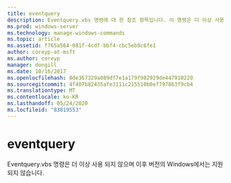 ```yaml
---
title: eventquery
description: Eventquery.vbs 명령에 대 한 참조 항목입니다. 이 명령은 더 이상 사용 되지 않으며 이후 버전의 Windows에서는 지원 되지 않습니다.
ms.prod: windows-server
ms.technology: manage-windows-commands
ms.topic: article
ms.assetid: f765a564-081f-4cdf-bbf4-cbc5eb9c6fe1
author: coreyp-at-msft
ms.author: coreyp
manager: dongill
ms.date: 10/16/2017
ms.openlocfilehash: 8de367329a089df7e1a179f982929de447910220
ms.sourcegitcommit: 4f407b82435afe3111c215510b0ef797863f9cb4
ms.translationtype: MT
ms.contentlocale: ko-KR
ms.lasthandoff: 05/24/2020
ms.locfileid: "83819553"
---
```

# <a name="eventquery"></a>eventquery

Eventquery.vbs 명령은 더 이상 사용 되지 않으며 이후 버전의 Windows에서는 지원 되지 않습니다.
